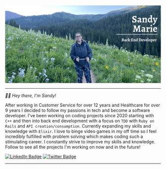 ![Sandy's GitHub Banner](./assets/SMG_Banner-2.png)

---

*👋🏼 Hey there, I'm Sandy!* 

After working in Customer Service for over 12 years and Healthcare for over 9 years I decided to follow my passions in tech and become a software developer. I've been working on coding projects since 2020 starting with `C++` and then into back end development with a focus on `TDD` with `Ruby on Rails` and `API creation/consumption`. Currently expanding my skills and knowledge with `Elixir`. I love to binge video games in my off time so I feel incredibly fulfilled with problem solving which makes coding such a stimulating career. I constantly strive to improve my skills and knowledge. Follow to see all the projects I'm working on now and in the future!

[![LinkedIn Badge](https://img.shields.io/badge/LinkedIn-Profile-informational?style=flat&logo=linkedin&logoColor=white&color=0D76A8)](https://www.linkedin.com/in/sandy-marie/)
[![Twitter Badge](https://img.shields.io/badge/Twitter-Profile-informational?style=flat&logo=twitter&logoColor=white&color=1CA2F1)](https://twitter.com/SandyyMarie_)

---

